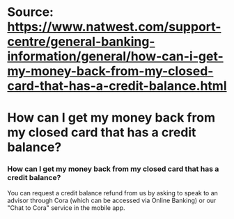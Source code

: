 # Source: https://www.natwest.com/support-centre/general-banking-information/general/how-can-i-get-my-money-back-from-my-closed-card-that-has-a-credit-balance.html

# How can I get my money back from my closed card that has a credit balance?

### How can I get my money back from my closed card that has a credit balance?

You can request a credit balance refund from us by asking to speak to an advisor through Cora (which can be accessed via Online Banking) or our "Chat to Cora" service in the mobile app.